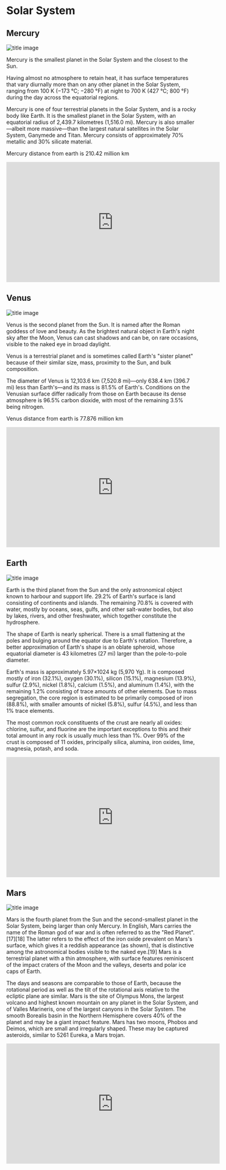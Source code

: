 # Solar System

## Mercury

![title image](images\planets\Mercury\Mercury_with_magnetic_field.png)

Mercury is the smallest planet in the Solar System and the closest to the Sun.

Having almost no atmosphere to retain heat,
it has surface temperatures that vary diurnally more than on any other planet in the Solar System, 
ranging from 100 K (−173 °C; −280 °F) at night to 700 K (427 °C; 800 °F) during the day across the equatorial regions.

Mercury is one of four terrestrial planets in the Solar System, and is a rocky body like Earth. 
It is the smallest planet in the Solar System, with an equatorial radius of 2,439.7 kilometres (1,516.0 mi).
Mercury is also smaller—albeit more massive—than the largest natural satellites in the Solar System, Ganymede and Titan. 
Mercury consists of approximately 70% metallic and 30% silicate material.

Mercury distance from earth is 210.42 million km

<iframe width="560" height="315" src="https://www.youtube.com/embed/0KBjnNuhRHs" title="YouTube video player" frameborder="0" allow="accelerometer; autoplay; clipboard-write; encrypted-media; gyroscope; picture-in-picture" allowfullscreen></iframe>

## Venus

![title image](images\planets\Venus\Venus\InteriorOfVenus.png)

Venus is the second planet from the Sun. It is named after the Roman goddess of love and beauty. 
As the brightest natural object in Earth's night sky after the Moon,
Venus can cast shadows and can be, on rare occasions, visible to the naked eye in broad daylight.

Venus is a terrestrial planet and is sometimes called Earth's "sister planet" because of their similar size,
 mass, proximity to the Sun, and bulk composition. 

The diameter of Venus is 12,103.6 km (7,520.8 mi)—only 638.4 km (396.7 mi) less than Earth's—and its mass is 81.5% of Earth's.
Conditions on the Venusian surface differ radically from those on Earth because its dense atmosphere is 96.5% carbon dioxide,
with most of the remaining 3.5% being nitrogen.

Venus distance from earth is 77.876 million km

<iframe width="560" height="315" src="https://www.youtube.com/embed/BvXa1n9fjow" title="YouTube video player" frameborder="0" allow="accelerometer; autoplay; clipboard-write; encrypted-media; gyroscope; picture-in-picture" allowfullscreen></iframe>

## Earth

![title image](images\planets\Earth\Earth\The_Earth_seen_from_Apollo_17.png)

Earth is the third planet from the Sun and the only astronomical object known to harbour and support life.
29.2% of Earth's surface is land consisting of continents and islands. The remaining 70.8% is covered with water,
mostly by oceans, seas, gulfs, and other salt-water bodies, but also by lakes, rivers,
and other freshwater, which together constitute the hydrosphere.

The shape of Earth is nearly spherical. There is a small flattening at the poles and bulging around the equator due to Earth's rotation.
Therefore, a better approximation of Earth's shape is an oblate spheroid,
whose equatorial diameter is 43 kilometres (27 mi) larger than the pole-to-pole diameter.

Earth's mass is approximately 5.97×1024 kg (5,970 Yg). 
It is composed mostly of iron (32.1%), oxygen (30.1%), silicon (15.1%), magnesium (13.9%), sulfur (2.9%), nickel (1.8%), calcium (1.5%),
and aluminum (1.4%), with the remaining 1.2% consisting of trace amounts of other elements. Due to mass segregation,
the core region is estimated to be primarily composed of iron (88.8%), with smaller amounts of nickel (5.8%), sulfur (4.5%),
and less than 1% trace elements.

The most common rock constituents of the crust are nearly all oxides: chlorine, sulfur,
and fluorine are the important exceptions to this and their total amount in any rock is usually much less than 1%.
Over 99% of the crust is composed of 11 oxides, principally silica, alumina, iron oxides, lime, magnesia, potash, and soda.

<iframe width="560" height="315" src="https://www.youtube.com/embed/HCDVN7DCzYE" title="YouTube video player" frameborder="0" allow="accelerometer; autoplay; clipboard-write; encrypted-media; gyroscope; picture-in-picture" allowfullscreen></iframe>

## Mars

![title image](images\planets\Mars\Mars\Mars.jpg)

Mars is the fourth planet from the Sun and the second-smallest planet in the Solar System, being larger than only Mercury. In English, Mars carries the name of the Roman god of war and is often referred to as the "Red Planet".[17][18] The latter refers to the effect of the iron oxide prevalent on Mars's surface, which gives it a reddish appearance (as shown), that is distinctive among the astronomical bodies visible to the naked eye.[19] Mars is a terrestrial planet with a thin atmosphere, with surface features reminiscent of the impact craters of the Moon and the valleys, deserts and polar ice caps of Earth.

The days and seasons are comparable to those of Earth, because the rotational period as well as the tilt of the rotational axis relative to the ecliptic plane are similar. Mars is the site of Olympus Mons, the largest volcano and highest known mountain on any planet in the Solar System, and of Valles Marineris, one of the largest canyons in the Solar System. The smooth Borealis basin in the Northern Hemisphere covers 40% of the planet and may be a giant impact feature. Mars has two moons, Phobos and Deimos, which are small and irregularly shaped. These may be captured asteroids, similar to 5261 Eureka, a Mars trojan.

<iframe width="560" height="315" src="https://www.youtube.com/embed/WNrTttvdIMc" title="YouTube video player" frameborder="0" allow="accelerometer; autoplay; clipboard-write; encrypted-media; gyroscope; picture-in-picture" allowfullscreen></iframe>